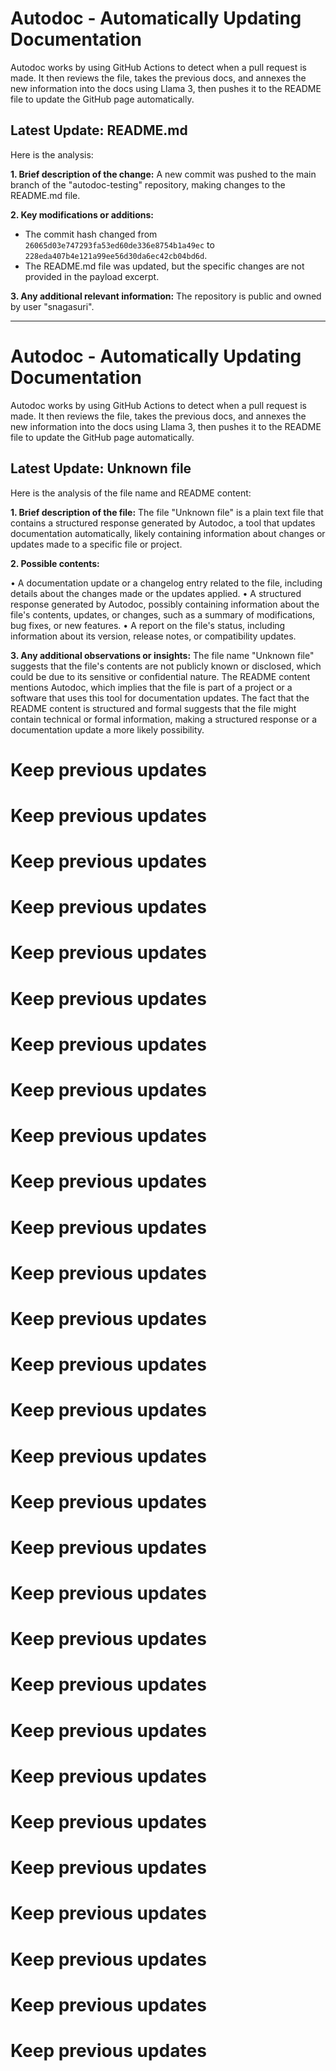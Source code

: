 # Autodoc - Automatically Updating Documentation

Autodoc works by using GitHub Actions to detect when a pull request is made. It then reviews the file, takes the previous docs, and annexes the new information into the docs using Llama 3, then pushes it to the README file to update the GitHub page automatically.

## Latest Update: README.md

Here is the analysis:

**1. Brief description of the change:**
A new commit was pushed to the main branch of the "autodoc-testing" repository, making changes to the README.md file.

**2. Key modifications or additions:**
* The commit hash changed from `26065d03e747293fa53ed60de336e8754b1a49ec` to `228eda407b4e121a99ee56d30da6ec42cb04bd6d`.
* The README.md file was updated, but the specific changes are not provided in the payload excerpt.

**3. Any additional relevant information:**
The repository is public and owned by user "snagasuri".

---

























































# Autodoc - Automatically Updating Documentation

Autodoc works by using GitHub Actions to detect when a pull request is made. It then reviews the file, takes the previous docs, and annexes the new information into the docs using Llama 3, then pushes it to the README file to update the GitHub page automatically.

## Latest Update: Unknown file

Here is the analysis of the file name and README content:

**1. Brief description of the file:** The file "Unknown file" is a plain text file that contains a structured response generated by Autodoc, a tool that updates documentation automatically, likely containing information about changes or updates made to a specific file or project.

**2. Possible contents:**

• A documentation update or a changelog entry related to the file, including details about the changes made or the updates applied.
• A structured response generated by Autodoc, possibly containing information about the file's contents, updates, or changes, such as a summary of modifications, bug fixes, or new features.
• A report on the file's status, including information about its version, release notes, or compatibility updates.

**3. Any additional observations or insights:** The file name "Unknown file" suggests that the file's contents are not publicly known or disclosed, which could be due to its sensitive or confidential nature. The README content mentions Autodoc, which implies that the file is part of a project or a software that uses this tool for documentation updates. The fact that the README content is structured and formal suggests that the file might contain technical or formal information, making a structured response or a documentation update a more likely possibility.
  # Keep previous updates
  # Keep previous updates
  # Keep previous updates
  # Keep previous updates
  # Keep previous updates
  # Keep previous updates
  # Keep previous updates
  # Keep previous updates
  # Keep previous updates
  # Keep previous updates
  # Keep previous updates
  # Keep previous updates
  # Keep previous updates
  # Keep previous updates
  # Keep previous updates
  # Keep previous updates
  # Keep previous updates
  # Keep previous updates
  # Keep previous updates
  # Keep previous updates
  # Keep previous updates
  # Keep previous updates
  # Keep previous updates
  # Keep previous updates
  # Keep previous updates
  # Keep previous updates
  # Keep previous updates
  # Keep previous updates
  # Keep previous updates
